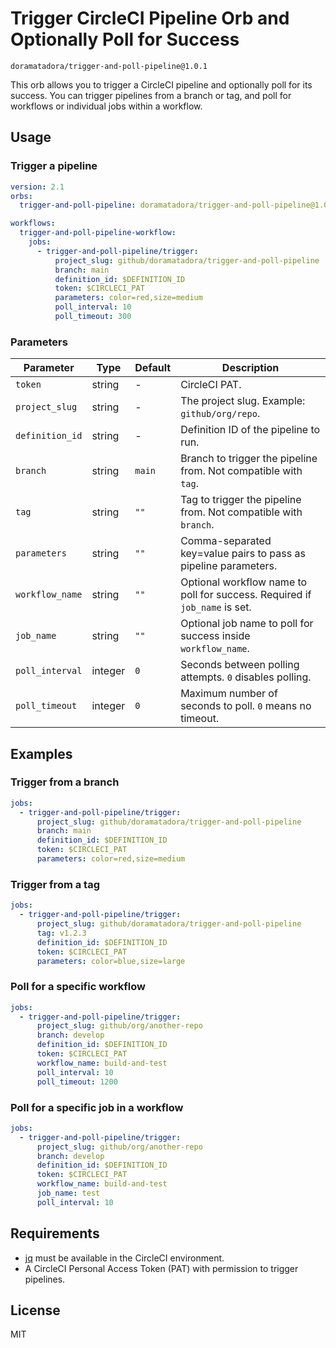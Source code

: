 # Trigger CircleCI Pipeline Orb and Optionally Poll for Success

`doramatadora/trigger-and-poll-pipeline@1.0.1`

This orb allows you to trigger a CircleCI pipeline and optionally poll for its success. You can trigger pipelines from a branch or tag, and poll for workflows or individual jobs within a workflow.

## Usage

### Trigger a pipeline

```yaml
version: 2.1
orbs:
  trigger-and-poll-pipeline: doramatadora/trigger-and-poll-pipeline@1.0.1

workflows:
  trigger-and-poll-pipeline-workflow:
    jobs:
      - trigger-and-poll-pipeline/trigger:
          project_slug: github/doramatadora/trigger-and-poll-pipeline
          branch: main
          definition_id: $DEFINITION_ID
          token: $CIRCLECI_PAT
          parameters: color=red,size=medium
          poll_interval: 10
          poll_timeout: 300
```

### Parameters

| Parameter              | Type    | Default | Description                                                                        |
| ---------------------- | ------- | ------- | ---------------------------------------------------------------------------------- |
| `token`                | string  | -       | CircleCI PAT.                                                                      |
| `project_slug`         | string  | -       | The project slug. Example: `github/org/repo`.                                      |
| `definition_id`        | string  | -       | Definition ID of the pipeline to run.                                              |
| `branch`               | string  | `main`  | Branch to trigger the pipeline from. Not compatible with `tag`.                    |
| `tag`                  | string  | `""`    | Tag to trigger the pipeline from. Not compatible with `branch`.                    |
| `parameters`           | string  | `""`    | Comma-separated key=value pairs to pass as pipeline parameters.                    |
| `workflow_name`        | string  | `""`    | Optional workflow name to poll for success. Required if `job_name` is set.         |
| `job_name`             | string  | `""`    | Optional job name to poll for success inside `workflow_name`.                      |
| `poll_interval`        | integer | `0`     | Seconds between polling attempts. `0` disables polling.                            |
| `poll_timeout`         | integer | `0`     | Maximum number of seconds to poll. `0` means no timeout.                           |


## Examples

### Trigger from a branch

```yaml
jobs:
  - trigger-and-poll-pipeline/trigger:
      project_slug: github/doramatadora/trigger-and-poll-pipeline
      branch: main
      definition_id: $DEFINITION_ID
      token: $CIRCLECI_PAT
      parameters: color=red,size=medium
```

### Trigger from a tag

```yaml
jobs:
  - trigger-and-poll-pipeline/trigger:
      project_slug: github/doramatadora/trigger-and-poll-pipeline
      tag: v1.2.3
      definition_id: $DEFINITION_ID
      token: $CIRCLECI_PAT
      parameters: color=blue,size=large
```

### Poll for a specific workflow

```yaml
jobs:
  - trigger-and-poll-pipeline/trigger:
      project_slug: github/org/another-repo
      branch: develop
      definition_id: $DEFINITION_ID
      token: $CIRCLECI_PAT
      workflow_name: build-and-test
      poll_interval: 10
      poll_timeout: 1200
```

### Poll for a specific job in a workflow

```yaml
jobs:
  - trigger-and-poll-pipeline/trigger:
      project_slug: github/org/another-repo
      branch: develop
      definition_id: $DEFINITION_ID
      token: $CIRCLECI_PAT
      workflow_name: build-and-test
      job_name: test
      poll_interval: 10
```

## Requirements

* [jq](https://jqlang.org) must be available in the CircleCI environment.
* A CircleCI Personal Access Token (PAT) with permission to trigger pipelines.

## License

MIT
